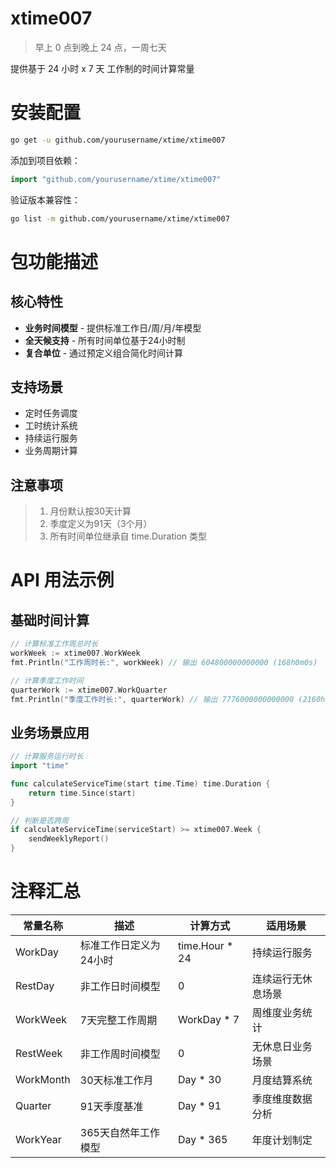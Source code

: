 # xtime007

> 早上 0 点到晚上 24 点，一周七天

提供基于 24 小时 x 7 天 工作制的时间计算常量

# 安装配置

```bash
go get -u github.com/yourusername/xtime/xtime007
```

添加到项目依赖：
```go
import "github.com/yourusername/xtime/xtime007"
```

验证版本兼容性：
```bash
go list -m github.com/yourusername/xtime/xtime007
```

# 包功能描述

## 核心特性
* **业务时间模型** - 提供标准工作日/周/月/年模型
* **全天候支持** - 所有时间单位基于24小时制
* **复合单位** - 通过预定义组合简化时间计算

## 支持场景
- 定时任务调度
- 工时统计系统
- 持续运行服务
- 业务周期计算

## 注意事项
> 1. 月份默认按30天计算
> 2. 季度定义为91天（3个月）
> 3. 所有时间单位继承自 time.Duration 类型

# API 用法示例

## 基础时间计算
```go
// 计算标准工作周总时长
workWeek := xtime007.WorkWeek
fmt.Println("工作周时长:", workWeek) // 输出 604800000000000 (168h0m0s)

// 计算季度工作时间
quarterWork := xtime007.WorkQuarter
fmt.Println("季度工作时长:", quarterWork) // 输出 7776000000000000 (2160h0m0s)
```

## 业务场景应用
```go
// 计算服务运行时长
import "time"

func calculateServiceTime(start time.Time) time.Duration {
    return time.Since(start)
}

// 判断是否跨周
if calculateServiceTime(serviceStart) >= xtime007.Week {
    sendWeeklyReport()
}
```

# 注释汇总

| 常量名称     | 描述                     | 计算方式           | 适用场景             |
|--------------|--------------------------|--------------------|----------------------|
| WorkDay      | 标准工作日定义为24小时   | time.Hour * 24     | 持续运行服务         |
| RestDay      | 非工作日时间模型         | 0                  | 连续运行无休息场景   |
| WorkWeek     | 7天完整工作周期          | WorkDay * 7        | 周维度业务统计       |
| RestWeek     | 非工作周时间模型         | 0                  | 无休息日业务场景     |
| WorkMonth    | 30天标准工作月           | Day * 30           | 月度结算系统         |
| Quarter      | 91天季度基准             | Day * 91           | 季度维度数据分析     |
| WorkYear     | 365天自然年工作模型      | Day * 365          | 年度计划制定         |
